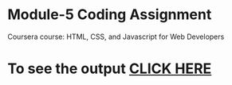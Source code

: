 # Module-5 Coding Assignment

Coursera course: HTML, CSS, and Javascript for Web Developers

# To see the output [CLICK HERE](https://dargil.github.io/HTML-CSS-and-Javascript-Course/mod3_solution/)
